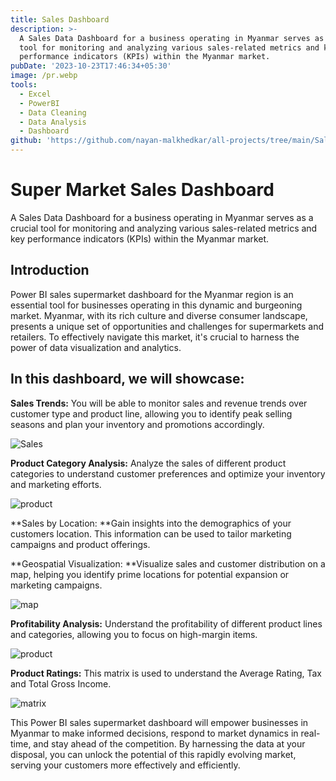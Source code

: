 ```yaml
---
title: Sales Dashboard
description: >-
  A Sales Data Dashboard for a business operating in Myanmar serves as a crucial
  tool for monitoring and analyzing various sales-related metrics and key
  performance indicators (KPIs) within the Myanmar market.
pubDate: '2023-10-23T17:46:34+05:30'
image: /pr.webp
tools:
  - Excel
  - PowerBI
  - Data Cleaning
  - Data Analysis
  - Dashboard
github: 'https://github.com/nayan-malkhedkar/all-projects/tree/main/Sales%20Dashboard'
---
```

# Super Market Sales Dashboard

A Sales Data Dashboard for a business operating in Myanmar serves as a crucial tool for monitoring and analyzing various sales-related metrics and key performance indicators (KPIs) within the Myanmar market.

## Introduction

Power BI sales supermarket dashboard for the Myanmar region is an essential tool for businesses operating in this dynamic and burgeoning market. Myanmar, with its rich culture and diverse consumer landscape, presents a unique set of opportunities and challenges for supermarkets and retailers. To effectively navigate this market, it's crucial to harness the power of data visualization and analytics.

## In this dashboard, we will showcase:

**Sales Trends:** You will be able to monitor sales and revenue trends over customer type and product line, allowing you to identify peak selling seasons and plan your inventory and promotions accordingly.

![Sales](/t1.png)

**Product Category Analysis:** Analyze the sales of different product categories to understand customer preferences and optimize your inventory and marketing efforts.

![product](/t2.1.png)

**Sales by Location: **Gain insights into the demographics of your customers  location. This information can be used to tailor marketing campaigns and product offerings.

**Geospatial Visualization: **Visualize sales and customer distribution on a map, helping you identify prime locations for potential expansion or marketing campaigns.

![map](/t3.png)



**Profitability Analysis:** Understand the profitability of different product lines and categories, allowing you to focus on high-margin items.

![product](/t4.png)

**Product Ratings:** This matrix is used to understand the Average Rating, Tax and Total Gross Income.

![matrix](/t5.png)

This Power BI sales supermarket dashboard will empower businesses in Myanmar to make informed decisions, respond to market dynamics in real-time, and stay ahead of the competition. By harnessing the data at your disposal, you can unlock the potential of this rapidly evolving market, serving your customers more effectively and efficiently.
